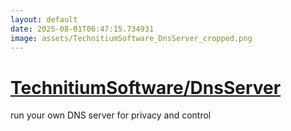 ```yaml
---
layout: default
date: 2025-08-01T06:47:15.734931
image: assets/TechnitiumSoftware_DnsServer_cropped.png
---
```


# [TechnitiumSoftware/DnsServer](https://github.com/TechnitiumSoftware/DnsServer)

run your own DNS server for privacy and control
